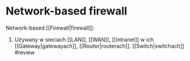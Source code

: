# Network-based firewall
Network-based [[Firewall|firewall]]:
1. Używany w sieciach [[LAN]], [[WAN]], [[Intranet]] w ich [[Gateway|gatewayach]], [[Router|routerach]]. [[Switch|switchach]] #review